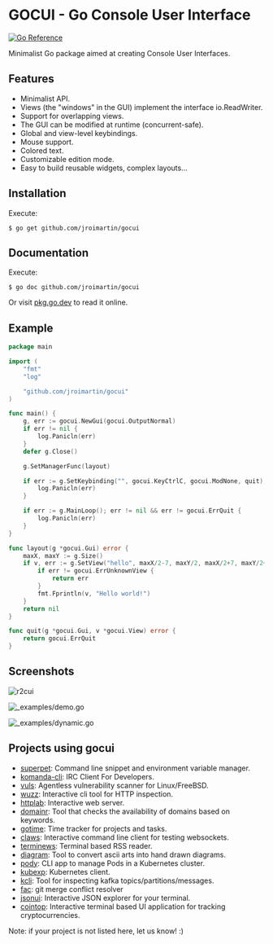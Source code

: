 # GOCUI - Go Console User Interface

[![Go Reference](https://pkg.go.dev/badge/github.com/jroimartin/gocui.svg)](https://pkg.go.dev/github.com/jroimartin/gocui)

Minimalist Go package aimed at creating Console User Interfaces.

## Features

* Minimalist API.
* Views (the "windows" in the GUI) implement the interface io.ReadWriter.
* Support for overlapping views.
* The GUI can be modified at runtime (concurrent-safe).
* Global and view-level keybindings.
* Mouse support.
* Colored text.
* Customizable edition mode.
* Easy to build reusable widgets, complex layouts...

## Installation

Execute:

```
$ go get github.com/jroimartin/gocui
```

## Documentation

Execute:

```
$ go doc github.com/jroimartin/gocui
```

Or visit [pkg.go.dev](https://pkg.go.dev/github.com/jroimartin/gocui) to read
it online.

## Example

```go
package main

import (
	"fmt"
	"log"

	"github.com/jroimartin/gocui"
)

func main() {
	g, err := gocui.NewGui(gocui.OutputNormal)
	if err != nil {
		log.Panicln(err)
	}
	defer g.Close()

	g.SetManagerFunc(layout)

	if err := g.SetKeybinding("", gocui.KeyCtrlC, gocui.ModNone, quit); err != nil {
		log.Panicln(err)
	}

	if err := g.MainLoop(); err != nil && err != gocui.ErrQuit {
		log.Panicln(err)
	}
}

func layout(g *gocui.Gui) error {
	maxX, maxY := g.Size()
	if v, err := g.SetView("hello", maxX/2-7, maxY/2, maxX/2+7, maxY/2+2); err != nil {
		if err != gocui.ErrUnknownView {
			return err
		}
		fmt.Fprintln(v, "Hello world!")
	}
	return nil
}

func quit(g *gocui.Gui, v *gocui.View) error {
	return gocui.ErrQuit
}
```

## Screenshots

![r2cui](https://cloud.githubusercontent.com/assets/1223476/19418932/63645052-93ce-11e6-867c-da5e97e37237.png)

![_examples/demo.go](https://cloud.githubusercontent.com/assets/1223476/5992750/720b84f0-aa36-11e4-88ec-296fa3247b52.png)

![_examples/dynamic.go](https://cloud.githubusercontent.com/assets/1223476/5992751/76ad5cc2-aa36-11e4-8204-6a90269db827.png)

## Projects using gocui
* [superpet](https://github.com/ramiawar/superpet): Command line snippet and environment variable manager.
* [komanda-cli](https://github.com/mephux/komanda-cli): IRC Client For Developers.
* [vuls](https://github.com/future-architect/vuls): Agentless vulnerability scanner for Linux/FreeBSD.
* [wuzz](https://github.com/asciimoo/wuzz): Interactive cli tool for HTTP inspection.
* [httplab](https://github.com/gchaincl/httplab): Interactive web server.
* [domainr](https://github.com/MichaelThessel/domainr): Tool that checks the availability of domains based on keywords.
* [gotime](https://github.com/nanohard/gotime): Time tracker for projects and tasks.
* [claws](https://github.com/thehowl/claws): Interactive command line client for testing websockets.
* [terminews](http://github.com/antavelos/terminews): Terminal based RSS reader.
* [diagram](https://github.com/esimov/diagram): Tool to convert ascii arts into hand drawn diagrams.
* [pody](https://github.com/JulienBreux/pody): CLI app to manage Pods in a Kubernetes cluster.
* [kubexp](https://github.com/alitari/kubexp): Kubernetes client.
* [kcli](https://github.com/cswank/kcli): Tool for inspecting kafka topics/partitions/messages.
* [fac](https://github.com/mkchoi212/fac): git merge conflict resolver
* [jsonui](https://github.com/gulyasm/jsonui): Interactive JSON explorer for your terminal.
* [cointop](https://github.com/miguelmota/cointop): Interactive terminal based UI application for tracking cryptocurrencies.

Note: if your project is not listed here, let us know! :)
